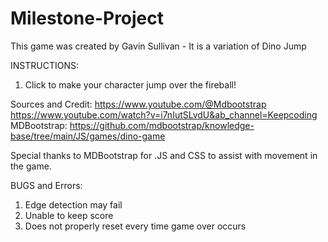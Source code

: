 # Milestone-Project

This game was created by Gavin Sullivan - It is a variation of Dino Jump 

INSTRUCTIONS:
1.  Click to make your character jump over the fireball!


Sources and Credit: 
https://www.youtube.com/@Mdbootstrap
https://www.youtube.com/watch?v=i7nIutSLvdU&ab_channel=Keepcoding
MDBootstrap: https://github.com/mdbootstrap/knowledge-base/tree/main/JS/games/dino-game

Special thanks to MDBootstrap for .JS and CSS to assist with movement in the game.


BUGS and Errors:
1. Edge detection may fail
2. Unable to keep score
3. Does not properly reset every time game over occurs

